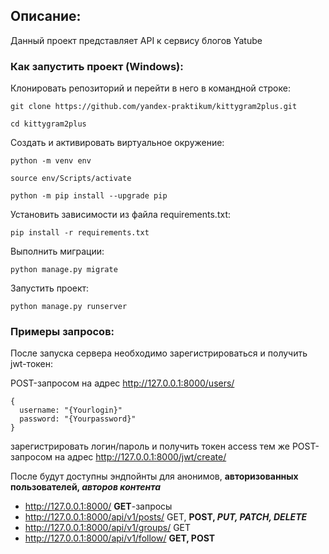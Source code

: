 ## Описание:

Данный проект представляет API к сервису блогов Yatube




### Как запустить проект (Windows):

Клонировать репозиторий и перейти в него в командной строке:

```
git clone https://github.com/yandex-praktikum/kittygram2plus.git
```

```
cd kittygram2plus
```

Cоздать и активировать виртуальное окружение:

```
python -m venv env
```

```
source env/Scripts/activate
```

```
python -m pip install --upgrade pip
```

Установить зависимости из файла requirements.txt:

```
pip install -r requirements.txt
```

Выполнить миграции:

```
python manage.py migrate
```

Запустить проект:

```
python manage.py runserver
```


### Примеры запросов:

После запуска сервера необходимо зарегистрироваться и получить jwt-токен:

POST-запросом на адрес http://127.0.0.1:8000/users/ 

```
{
  username: "{Yourlogin}"
  password: "{Yourpassword}"
}
```

зарегистрировать логин/пароль и
получить токен access тем же
POST-запросом на адрес 
http://127.0.0.1:8000/jwt/create/

После будут доступны эндпойнты для анонимов, **авторизованных пользователей, _авторов контента_**
- http://127.0.0.1:8000/       **GET**-запросы
- http://127.0.0.1:8000/api/v1/posts/ GET, **POST, _PUT, PATCH, DELETE_**
- http://127.0.0.1:8000/api/v1/groups/ GET
- http://127.0.0.1:8000/api/v1/follow/ **GET, POST**

